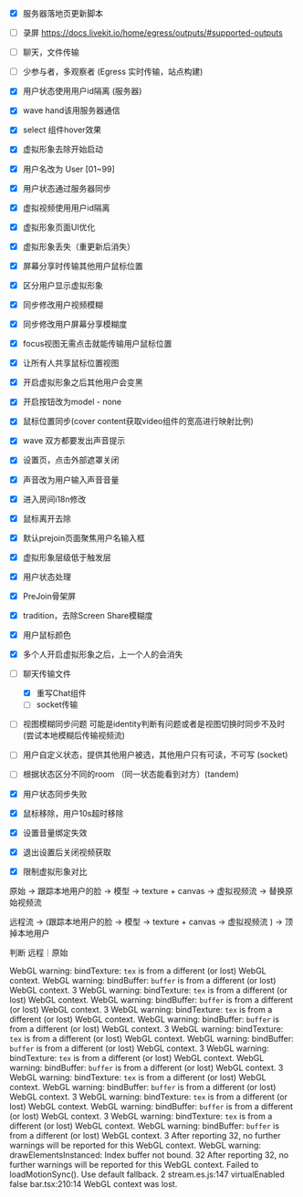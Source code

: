 - [x] 服务器落地页更新脚本
- [ ] 录屏 https://docs.livekit.io/home/egress/outputs/#supported-outputs
- [ ] 聊天，文件传输
- [ ] 少参与者，多观察者 (Egress 实时传输，站点构建)

- [x] 用户状态使用用户id隔离 (服务器)
- [x] wave hand该用服务器通信
- [x] select 组件hover效果
- [x] 虚拟形象去除开始启动

- [x] 用户名改为 User [01~99]
- [x] 用户状态通过服务器同步
- [x] 虚拟视频使用用户id隔离


- [x] 虚拟形象页面UI优化
- [x] 虚拟形象丢失（重更新后消失）

- [x] 屏幕分享时传输其他用户鼠标位置
- [x] 区分用户显示虚拟形象
- [x] 同步修改用户视频模糊
- [x] 同步修改用户屏幕分享模糊度

- [x] focus视图无需点击就能传输用户鼠标位置
- [x] 让所有人共享鼠标位置视图
- [x] 开启虚拟形象之后其他用户会变黑
- [x] 开启按钮改为model - none

- [x] 鼠标位置同步(cover content获取video组件的宽高进行映射比例)
- [x] wave 双方都要发出声音提示
- [x] 设置页，点击外部遮罩关闭
- [x] 声音改为用户输入声音音量
- [x] 进入房间i18n修改

- [x] 鼠标离开去除
- [x] 默认prejoin页面聚焦用户名输入框
- [x] 虚拟形象层级低于触发层
- [x] 用户状态处理
- [x] PreJoin骨架屏
- [x] tradition，去除Screen Share模糊度
- [x] 用户鼠标颜色

- [x] 多个人开启虚拟形象之后，上一个人的会消失
- [ ] 聊天传输文件
  - [x] 重写Chat组件
  - [ ] socket传输
- [ ] 视图模糊同步问题 可能是identity判断有问题或者是视图切换时同步不及时 (尝试本地模糊后传输视频流)
- [ ] 用户自定义状态，提供其他用户被选，其他用户只有可读，不可写 (socket)
- [ ] 根据状态区分不同的room （同一状态能看到对方）(tandem)

- [x] 用户状态同步失败
- [x] 鼠标移除，用户10s超时移除
- [x] 设置音量绑定失效
- [x] 退出设置后关闭视频获取
- [x] 限制虚拟形象对比

原始  -> 跟踪本地用户的脸 -> 模型 -> texture + canvas  -> 虚拟视频流 -> 替换原始视频流

远程流 -> (跟踪本地用户的脸 -> 模型 -> texture + canvas  -> 虚拟视频流 ) -> 顶掉本地用户

判断 远程｜原始

WebGL warning: bindTexture: `tex` is from a different (or lost) WebGL context.
WebGL warning: bindBuffer: `buffer` is from a different (or lost) WebGL context. 3
WebGL warning: bindTexture: `tex` is from a different (or lost) WebGL context.
WebGL warning: bindBuffer: `buffer` is from a different (or lost) WebGL context. 3
WebGL warning: bindTexture: `tex` is from a different (or lost) WebGL context.
WebGL warning: bindBuffer: `buffer` is from a different (or lost) WebGL context. 3
WebGL warning: bindTexture: `tex` is from a different (or lost) WebGL context.
WebGL warning: bindBuffer: `buffer` is from a different (or lost) WebGL context. 3
WebGL warning: bindTexture: `tex` is from a different (or lost) WebGL context.
WebGL warning: bindBuffer: `buffer` is from a different (or lost) WebGL context. 3
WebGL warning: bindTexture: `tex` is from a different (or lost) WebGL context.
WebGL warning: bindBuffer: `buffer` is from a different (or lost) WebGL context. 3
WebGL warning: bindTexture: `tex` is from a different (or lost) WebGL context.
WebGL warning: bindBuffer: `buffer` is from a different (or lost) WebGL context. 3
WebGL warning: bindTexture: `tex` is from a different (or lost) WebGL context.
WebGL warning: bindBuffer: `buffer` is from a different (or lost) WebGL context. 3
After reporting 32, no further warnings will be reported for this WebGL context.
WebGL warning: drawElementsInstanced: Index buffer not bound. 32
After reporting 32, no further warnings will be reported for this WebGL context.
Failed to loadMotionSync(). Use default fallback. 2 stream.es.js:147
virtualEnabled false bar.tsx:210:14
WebGL context was lost.
